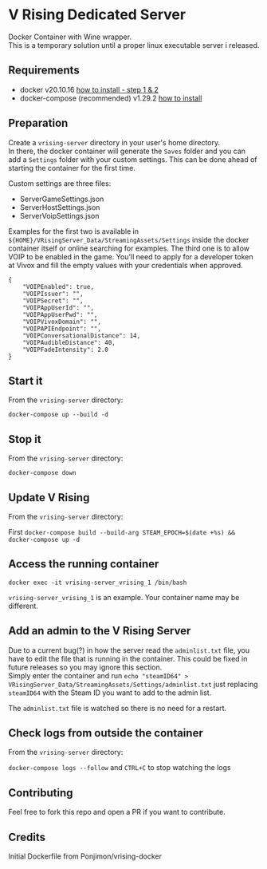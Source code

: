 # V Rising Dedicated Server

Docker Container with Wine wrapper.  
This is a temporary solution until a proper linux executable server i released.

## Requirements

- docker v20.10.16 [how to install - step 1 & 2](https://www.digitalocean.com/community/tutorials/how-to-install-and-use-docker-on-ubuntu-20-04)
- docker-compose (recommended) v1.29.2 [how to install](https://www.digitalocean.com/community/tutorials/how-to-install-and-use-docker-compose-on-ubuntu-20-04)

## Preparation

Create a `vrising-server` directory in your user's home directory.  
In there, the docker container will generate the `Saves` folder and you can add a `Settings` folder with your custom settings. This can be done ahead of starting the container for the first time.

Custom settings are three files:

- ServerGameSettings.json
- ServerHostSettings.json
- ServerVoipSettings.json

Examples for the first two is available in `${HOME}/VRisingServer_Data/StreamingAssets/Settings` inside the docker container itself or online searching for examples.
The third one is to allow VOIP to be enabled in the game. You'll need to apply for a developer token at Vivox and fill the empty values with your credentials when approved.

```
{
    "VOIPEnabled": true,
    "VOIPIssuer": "",
    "VOIPSecret": "",
    "VOIPAppUserId": "",
    "VOIPAppUserPwd": "",
    "VOIPVivoxDomain": "",
    "VOIPAPIEndpoint": "",
    "VOIPConversationalDistance": 14,
    "VOIPAudibleDistance": 40,
    "VOIPFadeIntensity": 2.0
}
```

## Start it

From the `vrising-server` directory:

`docker-compose up --build -d`

## Stop it

From the `vrising-server` directory:

`docker-compose down`

## Update V Rising

From the `vrising-server` directory:

First `docker-compose build --build-arg STEAM_EPOCH=$(date +%s) && docker-compose up -d`

## Access the running container

`docker exec -it vrising-server_vrising_1 /bin/bash`  

`vrising-server_vrising_1` is an example. Your container name may be different.

## Add an admin to the V Rising Server

Due to a current bug(?) in how the server read the `adminlist.txt` file, you have to edit the file that is running in the container. This could be fixed in future releases so you may ignore this section.  
Simply enter the container and run `echo "steamID64" > VRisingServer_Data/StreamingAssets/Settings/adminlist.txt` just replacing `steamID64` with the Steam ID you want to add to the admin list.

The `adminlist.txt` file is watched so there is no need for a restart.

## Check logs from outside the container

From the `vrising-server` directory:

`docker-compose logs --follow` and `CTRL+C` to stop watching the logs

## Contributing

Feel free to fork this repo and open a PR if you want to contribute.

## Credits

Initial Dockerfile from Ponjimon/vrising-docker
